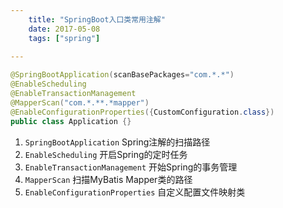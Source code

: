 ```yaml
---
    title: "SpringBoot入口类常用注解"
    date: 2017-05-08
    tags: ["spring"]
    
---
```


```java
@SpringBootApplication(scanBasePackages="com.*.*")
@EnableScheduling
@EnableTransactionManagement
@MapperScan("com.*.**.*mapper")
@EnableConfigurationProperties({CustomConfiguration.class})
public class Application {}
```

1. `SpringBootApplication` Spring注解的扫描路径
2. `EnableScheduling` 开启Spring的定时任务
3. `EnableTransactionManagement` 开始Spring的事务管理
4. `MapperScan` 扫描MyBatis Mapper类的路径
5. `EnableConfigurationProperties` 自定义配置文件映射类